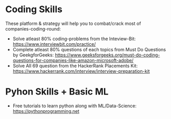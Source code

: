 # Coding Skills

These platform & strategy will help you to combat/crack most of companies-coding-round: 
* Solve atleast 80% coding-problems from the Inteview-Bit: https://www.interviewbit.com/practice/ 
* Complete atleast 80% questions of each topics from Must Do Questions by GeekgforGeeks: https://www.geeksforgeeks.org/must-do-coding-questions-for-companies-like-amazon-microsoft-adobe/
* Solve All 69 question from the HackerRank Placements Kit: https://www.hackerrank.com/interview/interview-preparation-kit
    
# Pyhon Skills + Basic ML

* Free tutorials to learn python along with ML/Data-Science: https://pythonprogramming.net 
 
